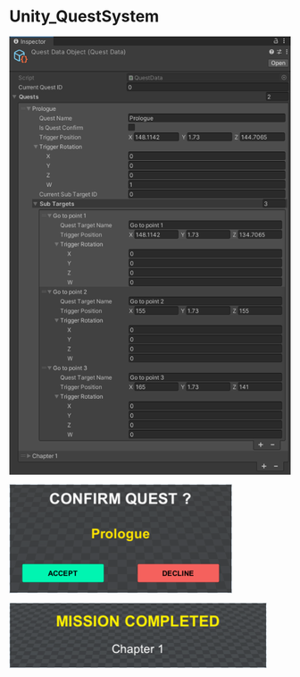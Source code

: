 # Unity_QuestSystem

![img](https://github.com/paveldrobny/Unity_QuestSystem/blob/main/QuestData.png)
<br/>



![img](https://github.com/paveldrobny/Unity_QuestSystem/blob/main/ConfirmQuest.png)
<br/>
















![img](https://github.com/paveldrobny/Unity_QuestSystem/blob/main/CompletedQuest.png)
